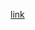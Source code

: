 <a href="https://drive.google.com/file/d/1SVp_MAyzLs_-fS_JJOpNa26a1XdRnqZm/view?usp=sharing"> link </a> 
